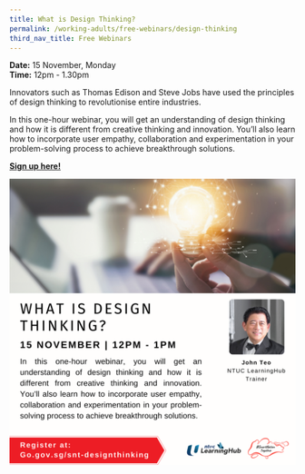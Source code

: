 ```yaml
---
title: What is Design Thinking?
permalink: /working-adults/free-webinars/design-thinking
third_nav_title: Free Webinars
---
```

**Date:** 15 November, Monday
<br> **Time:** 12pm - 1.30pm

Innovators such as Thomas Edison and Steve Jobs have used the principles of design thinking to revolutionise entire industries.

In this one-hour webinar, you will get an understanding of design thinking and how it is different from creative thinking and innovation. You’ll also learn how to incorporate user empathy, collaboration and experimentation in your problem-solving process to achieve breakthrough solutions.  

[**Sign up here!**](https://zoom.us/webinar/register/1116333359493/WN_bggcQZTPTh2XcVpim2RaIw)

![Alt text for image on Isomer site](/images/wa-15nov21.png)